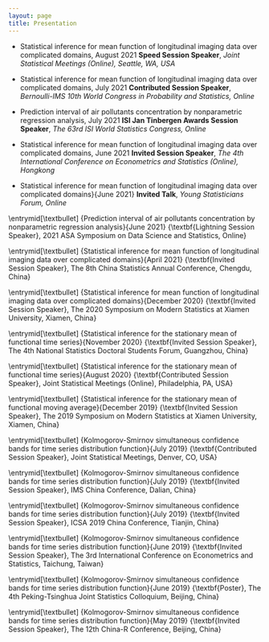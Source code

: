 ```yaml
---
layout: page
title: Presentation
---
```









* Statistical inference for mean function of longitudinal imaging data over complicated domains, August 2021
  **Speed Session Speaker**, _Joint Statistical Meetings (Online), Seattle, WA, USA_




* Statistical inference for mean function of longitudinal imaging data over complicated domains, July 2021
  **Contributed Session Speaker**, _Bernoulli-IMS 10th World Congress in Probability and Statistics, Online_

* Prediction interval of air pollutants concentration by nonparametric regression analysis, July 2021
 **ISI Jan Tinbergen Awards Session Speaker**, _The 63rd ISI World Statistics Congress,
Online_




* Statistical inference for mean function of longitudinal imaging data over complicated domains, June 2021
**Invited Session Speaker**, _The 4th International Conference on Econometrics and Statistics (Online), 
Hongkong_





* Statistical inference for mean function of longitudinal imaging data over complicated domains}{June 2021}
**Invited Talk**, _Young Statisticians Forum, Online_



\entrymid[\textbullet]
{Prediction interval of air pollutants concentration by nonparametric regression analysis}{June 2021}
{\textbf{Lightning  Session Speaker}, 2021 ASA Symposium on Data Science and Statistics,
Online}

\entrymid[\textbullet]
{Statistical inference for mean function of longitudinal imaging data over complicated domains}{April 2021}
{\textbf{Invited Session Speaker}, The 8th China Statistics Annual Conference,
Chengdu, China}



\entrymid[\textbullet]
{Statistical inference for mean function of longitudinal imaging data over complicated domains}{December 2020}
{\textbf{Invited Session Speaker}, The 2020 Symposium on Modern Statistics at Xiamen University,
Xiamen, China}


\entrymid[\textbullet]
{Statistical inference for the stationary mean of functional time series}{November 2020}
{\textbf{Invited Session Speaker},  The 4th National Statistics Doctoral Students Forum, Guangzhou, China}

\entrymid[\textbullet]
{Statistical inference for the stationary mean of functional time series}{August 2020}
{\textbf{Contributed Session Speaker}, Joint Statistical Meetings (Online), Philadelphia, PA, USA}

\entrymid[\textbullet]
{Statistical inference for the stationary mean of functional moving average}{December 2019}
{\textbf{Invited Session Speaker}, The 2019 Symposium on Modern Statistics at Xiamen University,
Xiamen, China}

\entrymid[\textbullet]
{Kolmogorov-Smirnov simultaneous confidence bands for time series 
distribution function}{July 2019}
{\textbf{Contributed Session Speaker}, Joint Statistical Meetings, Denver, CO, USA}


\entrymid[\textbullet]
{Kolmogorov-Smirnov simultaneous confidence bands for time series 
distribution function}{July 2019}
{\textbf{Invited Session Speaker},
IMS China Conference, Dalian, China}

\entrymid[\textbullet]
{Kolmogorov-Smirnov simultaneous confidence bands for time series 
distribution function}{July 2019}
{\textbf{Invited Session Speaker}, ICSA  2019 China Conference, Tianjin, China}

\entrymid[\textbullet]
{Kolmogorov-Smirnov simultaneous confidence bands for time series 
distribution function}{June 2019}
{\textbf{Invited Session Speaker}, The 3rd International Conference on Econometrics and Statistics, 
Taichung, Taiwan}

\entrymid[\textbullet]
{Kolmogorov-Smirnov simultaneous confidence bands for time series 
distribution function}{June 2019}
{\textbf{Poster}, The 4th Peking-Tsinghua Joint Statistics Colloquium, Beijing, China}

\entrymid[\textbullet]
{Kolmogorov-Smirnov simultaneous confidence bands for time series 
distribution function}{May 2019}
{\textbf{Invited Session Speaker}, The 12th China-R Conference, Beijing, China}





